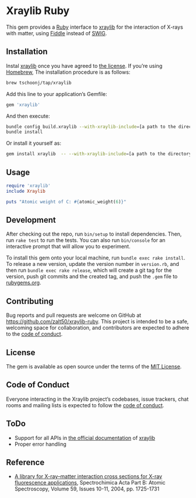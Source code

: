 # Xraylib Ruby

This gem provides a [Ruby](https://www.ruby-lang.org) interface to
[xraylib](https://github.com/tschoonj/xraylib) for the interaction of
X-rays with matter, using [Fiddle](https://github.com/ruby/fiddle)
instead of [SWIG](http://www.swig.org).

## Installation

Instal [xraylib](https://github.com/tschoonj/xraylib) once you have
agreed to [the
license](https://github.com/tschoonj/xraylib/blob/master/license_all.txt).
If you’re using [Homebrew](https://brew.sh), The installation procedure
is as follows:

``` sh
brew tschoonj/tap/xraylib
```

Add this line to your application’s Gemfile:

``` ruby
gem 'xraylib'
```

And then execute:

``` sh
bundle config build.xraylib --with-xraylib-include=[a path to the directory where xraylib.h is located]
bundle install
```

Or install it yourself as:

``` sh
gem install xraylib  -- --with-xraylib-include=[a path to the directory where xraylib.h is located]
```

## Usage

``` ruby
require 'xraylib'
include Xraylib

puts "Atomic weight of C: #{atomic_weight(6)}"
```

## Development

After checking out the repo, run `bin/setup` to install dependencies.
Then, run `rake test` to run the tests. You can also run `bin/console`
for an interactive prompt that will allow you to experiment.

To install this gem onto your local machine, run
`bundle exec rake install`. To release a new version, update the version
number in `version.rb`, and then run `bundle exec rake release`, which
will create a git tag for the version, push git commits and the created
tag, and push the `.gem` file to [rubygems.org](https://rubygems.org).

## Contributing

Bug reports and pull requests are welcome on GitHub at
https://github.com/zalt50/xraylib-ruby. This project is intended to be a
safe, welcoming space for collaboration, and contributors are expected
to adhere to the [code of
conduct](https://github.com/zalt50/xraylib-ruby/blob/main/CODE_OF_CONDUCT.md).

## License

The gem is available as open source under the terms of the [MIT
License](https://opensource.org/licenses/MIT).

## Code of Conduct

Everyone interacting in the Xraylib project’s codebases, issue trackers,
chat rooms and mailing lists is expected to follow the [code of
conduct](https://github.com/zalt50/xraylib-ruby/blob/main/CODE_OF_CONDUCT.md).

## ToDo

- Support for all APIs in [the official
  documentation](http://github.com/tschoonj/xraylib/wiki) of
  [xraylib](https://github.com/tschoonj/xraylib)
- Proper error handling

## Reference

- [A library for X-ray–matter interaction cross sections for X-ray
  fluorescence applications](https://doi.org/10.1016/j.sab.2004.03.014),
  Spectrochimica Acta Part B: Atomic Spectroscopy, Volume 59, Issues
  10-11, 2004, pp. 1725-1731

